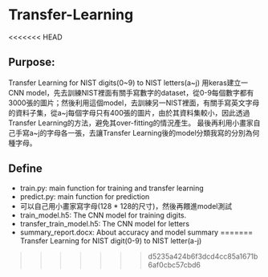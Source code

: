 # Transfer-Learning
<<<<<<< HEAD
## Purpose:
Transfer Learning for NIST digits(0~9) to NIST letters(a~j)
用keras建立一CNN model，先去訓練NIST裡面有關手寫數字的dataset，從0-9每個數字都有3000張的圖片；然後利用這個model，去訓練另一NIST裡面，有關手寫英文字母的資料子集，從a~j每個字母只有400張的圖片，由於其資料集較小，因此透過Transfer Learning的方法，避免其over-fitting的情況產生。
最後再利用小畫家自己手寫a~j的字母各一張，去讓Transfer Learning後的model分類我寫的分別為何種字母。

## Define
   * train.py: main function for training and transfer learning
   * predict.py: main function for prediction
   * 可以自己用小畫家寫字母(128 * 128的尺寸)，然後再餵進model測試
   * train_model.h5: The CNN model for training digits.
   * transfer_train_model.h5: The CNN model for letters
   * summary_report.docx: About accuracy and model summary
=======
Transfer Learning for NIST digit(0-9) to NIST letter(a-j)
>>>>>>> d5235a424b6f3dcd4cc85a1671b6af0cbc57cbd6
